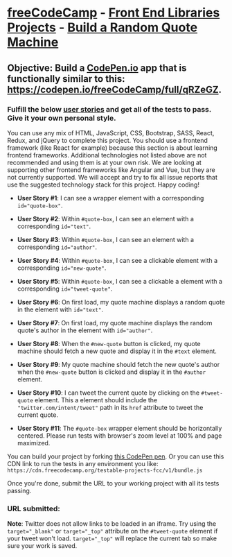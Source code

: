 # **[freeCodeCamp](https://www.freecodecamp.org/) - [Front End Libraries Projects](https://www.freecodecamp.org/learn/front-end-libraries/front-end-libraries-projects/) - [Build a Random Quote Machine]()**

## **Objective**: Build a [CodePen.io](https://codepen.io/) app that is functionally similar to this: <https://codepen.io/freeCodeCamp/full/qRZeGZ>.

### Fulfill the below [user stories](https://en.wikipedia.org/wiki/User_story) and get all of the tests to pass. Give it your own personal style.

You can use any mix of HTML, JavaScript, CSS, Bootstrap, SASS, React, Redux, and jQuery to complete this project. You should use a frontend framework (like React for example) because this section is about learning frontend frameworks. Additional technologies not listed above are not recommended and using them is at your own risk. We are looking at supporting other frontend frameworks like Angular and Vue, but they are not currently supported. We will accept and try to fix all issue reports that use the suggested technology stack for this project. Happy coding!

- **User Story #1**: I can see a wrapper element with a corresponding `id="quote-box"`.

- **User Story #2**: Within `#quote-box`, I can see an element with a corresponding `id="text"`.

- **User Story #3**: Within `#quote-box`, I can see an element with a corresponding `id="author"`.

- **User Story #4**: Within `#quote-box`, I can see a clickable element with a corresponding `id="new-quote"`.

- **User Story #5**: Within `#quote-box`, I can see a clickable a element with a corresponding `id="tweet-quote"`.

- **User Story #6**: On first load, my quote machine displays a random quote in the element with `id="text"`.

- **User Story #7**: On first load, my quote machine displays the random quote's author in the element with `id="author"`.

- **User Story #8**: When the `#new-quote` button is clicked, my quote machine should fetch a new quote and display it in the `#text` element.

- **User Story #9**: My quote machine should fetch the new quote's author when the  `#new-quote` button is clicked and display it in the `#author` element.

- **User Story #10**: I can tweet the current quote by clicking on the `#tweet-quote` element. This a element should include the `"twitter.com/intent/tweet"` path in its `href` attribute to tweet the current quote.

- **User Story #11**: The `#quote-box` wrapper element should be horizontally centered. Please run tests with browser's zoom level at 100% and page maximized.

You can build your project by forking [this CodePen pen](https://codepen.io/freeCodeCamp/pen/MJjpwO). Or you can use this CDN link to run the tests in any environment you like: `https://cdn.freecodecamp.org/testable-projects-fcc/v1/bundle.js`

Once you're done, submit the URL to your working project with all its tests passing.

### **URL submitted:**

**Note**: Twitter does not allow links to be loaded in an iframe. Try using the `target="_blank"` or `target="_top"` attribute on the `#tweet-quote` element if your tweet won't load. `target="_top"` will replace the current tab so make sure your work is saved.
